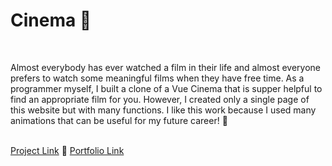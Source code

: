 # Cinema 🎦
<br/>
<p>Almost everybody has ever watched a film in their life and almost everyone prefers to watch some meaningful films when they have free time.
As a programmer myself, I built a clone of a Vue Cinema that is supper helpful to find an appropriate film for you. However, I created only a single
page of this website but with many functions. I like this work because I used many animations that can be useful for my future career! 🏢 </p>
<br/>
<a href="https://cinema-nine-pied.vercel.app/">Project Link</a>
📍
<a href="http://shakhriyor.com.uz/">Portfolio Link</a>
